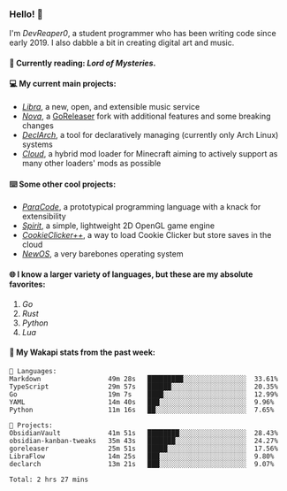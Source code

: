 ### Hello! 👋

I'm _DevReaper0_, a student programmer who has been writing code since early 2019. I also dabble a bit in creating digital art and music.

#### 📖 Currently reading: *Lord of Mysteries*.

#### 💻 My current main projects:

-   _[Libra](https://github.com/LibraMusic)_, a new, open, and extensible music service
-   _[Nova](https://github.com/LibraMusic/Nova)_, a [GoReleaser](https://github.com/goreleaser/goreleaser) fork with additional features and some breaking changes
-   _[DeclArch](https://github.com/DevReaper0/declarch)_, a tool for declaratively managing (currently only Arch Linux) systems
-   _[Cloud](https://github.com/CloudLoaderMC/CloudLoader)_, a hybrid mod loader for Minecraft aiming to actively support as many other loaders' mods as possible

#### ⌨️ Some other cool projects:

-   _[ParaCode](https://github.com/ParaCodeLang/ParaCode)_, a prototypical programming language with a knack for extensibility
-   _[Spirit](https://gitlab.com/DevReaper0/SpiritEngine)_, a simple, lightweight 2D OpenGL game engine
-   _[CookieClicker++](https://github.com/DevReaper0/CookieClickerPlusPlus)_, a way to load Cookie Clicker but store saves in the cloud
-   _[NewOS](https://github.com/DevReaper0/NewOS)_, a very barebones operating system

#### 🌐 I know a larger variety of languages, but these are my absolute favorites:

1. _Go_
2. _Rust_
3. _Python_
4. _Lua_

#### 📡 My Wakapi stats from the past week:

```text
💾 Languages:
Markdown                 49m 28s   █████████░░░░░░░░░░░░░░░░  33.61%
TypeScript               29m 57s   ██████░░░░░░░░░░░░░░░░░░░  20.35%
Go                       19m 7s    ████░░░░░░░░░░░░░░░░░░░░░  12.99%
YAML                     14m 40s   ███░░░░░░░░░░░░░░░░░░░░░░  9.96%
Python                   11m 16s   ██░░░░░░░░░░░░░░░░░░░░░░░  7.65%

💼 Projects:
ObsidianVault            41m 51s   ████████░░░░░░░░░░░░░░░░░  28.43%
obsidian-kanban-tweaks   35m 43s   ███████░░░░░░░░░░░░░░░░░░  24.27%
goreleaser               25m 51s   █████░░░░░░░░░░░░░░░░░░░░  17.56%
LibraFlow                14m 25s   ███░░░░░░░░░░░░░░░░░░░░░░  9.80%
declarch                 13m 21s   ███░░░░░░░░░░░░░░░░░░░░░░  9.07%

Total: 2 hrs 27 mins
```
